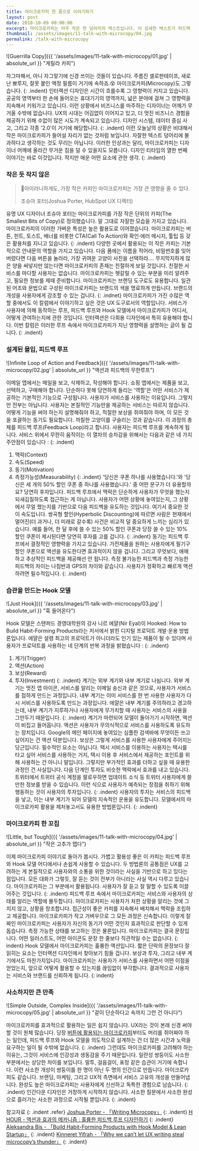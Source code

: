 ```yaml
---
title: 마이크로카피 한 줌으로 이야기하기
layout: post
date: 2018-10-09 00:00:00
excerpt: 마이크로카피는 아주 작은 한 덩어리의 텍스트입니다. 이 섬세한 텍스트가 피드백 루프와 Hook 모델에서 어떤 역할을 맡는지 살펴봅니다.
thumbnail: /assets/images/11-talk-with-microcopy/04.jpg
permalink: /talk-with-microcopy
---
```


![Guerrilla Copy]({{ '/assets/images/11-talk-with-microcopy/01.jpg' | absolute_url }} "게릴라 카피")

자그마해서, 아니 자그맣기에 신경 쓰이는 것들이 있습니다. 주름진 셀로판테이프, 새로 난 뾰루지, 잘못 붙인 액정 필름이 거기에 속하죠.😵 마이크로카피(Microcopy)도 그렇습니다.
{: .indent}
인터랙션 디자인은 시간이 흐를수록 그 영향력이 커지고 있습니다. 공공의 영역부터 한 손에 들어오는 휴대기기의 영역까지, 넓은 분야에 걸쳐 그 영향력을 지속해서 키워가고 있습니다. 이런 상황에서 비즈니스를 마주하는 디자이너는 어깨가 무거울 수밖에 없습니다. UX의 시대는 어김없이 이어지고 있고, 더 멋진 비즈니스 경험을 제공하기 위해 수없이 많은 시도가 계속되고 있습니다. 디자인 시스템, 데이터 중심 사고, 그리고 각종 '2.0'이 거기에 해당합니다.
{: .indent}
이런 오늘날의 상황은 비대해서 작은 마이크로카피가 들어설 자리가 없는 것처럼 보입니다. 자잘한 텍스트 덩어리에 불과하다고 생각하는 것도 무리는 아닙니다. 이러한 인상과는 달리, 마이크로카피는 디자이너 어깨에 올라간 무거운 짐을 덜 수 있을지도 모릅니다. 디자인 티타임의 열한 번째 이야기는 바로 이것입니다. 작지만 매운 어떤 요소에 관한 생각.
{: .indent}

### 작은 듯 작지 않은

> 아이러니하게도, 가장 작은 카피인 마이크로카피는 가장 큰 영향을 줄 수 있다.
>
> 조슈아 포터(Joshua Porter, HubSpot UX 디렉터)

유명 UX 디자이너 조슈아 포터는 마이크로카피를 가장 작은 단위의 카피(The Smallest Bits of Copy)로 정의했습니다. 말 그대로 자잘한 모습을 가지고 있습니다. 마이크로카피의 이러한 가벼운 특성은 높은 활용도로 이어졌습니다. 마이크로카피는 버튼, 힌트, 토스트, 배너를 비롯한 CTA(Call To Action)와 확인·에러 메시지, 툴팁 등 갖은 활용처를 지니고 있습니다.
{: .indent}
다양한 곳에서 활용되는 이 작은 카피는 기본적으로 안내문의 역할을 가지고 있습니다. 다음 폼에는 이름을 적어라, 비밀번호를 잊어버렸다면 다음 버튼을 눌러라, 가장 귀여운 고양이 사진을 선택하라…. 무지막지하게 많은 양을 써넣지만 않는다면 마이크로카피의 존재는 친절하게 보일 것입니다. 친절한 서비스를 마다할 사용자는 없습니다. 마이크로카피는 헷갈릴 수 있는 부분을 미리 알려주고, 필요한 정보를 제때 준비합니다. 마이크로카피는 브랜딩 도구로도 유용합니다. 일관된 어조와 문법으로 구성된 마이크로카피는 브랜드의 색을 명료하게 만듭니다. 브랜드의 개성을 사용자에게 강조할 수 있는 겁니다.
{: .indnet}
마이크로카피가 가진 수많은 역할 중에서도 이 칼럼에서 이야기하고 싶은 것은 UX 도구로서의 역할입니다. 서비스가 사용자에 의해 동작하는 루프, 피드백 루프와 Hook 모델에서 마이크로카피가 어디서, 어떻게 관여하는지에 관한 것입니다. 인터랙션은 다회용 디자인에서 특히 유용해야 합니다. 이번 칼럼은 이러한 루프 속에서 마이크로카피가 지닌 영향력을 설명하는 글이 될 겁니다.
{: .indent}

### 설계된 몰입, 피드백 루프

![Infinite Loop of Action and Feedback]({{ '/assets/images/11-talk-with-microcopy/02.jpg' | absolute_url }} "액션과 피드백의 무한루프")

이메일 앱에서는 메일을 보고, 삭제하고, 작성해야 합니다. 쇼핑 앱에서는 제품을 보고, 선택하고, 구매해야 합니다. 단순하다 못해 당연하게 들리는 '역할'은 어떤 서비스가 제공하는 기본적인 기능으로 구성됩니다. 사용자가 서비스를 사용하는 이유입니다. 그렇지만 전부는 아닙니다. 사용자는 본질적인 기능만을 제공하는 서비스는 따르지 않습니다. 어떻게 기능을 써야 하는지 설명해줘야 하고, 적절한 보상을 쥐여줘야 하며, 이 모든 것을 포괄하는 동기도 필요합니다. 까칠한 고양이를 구슬리는 것과 같습니다. 이 과정의 총체를 피드백 루프(Feedback Loop)라고 합니다. 사용자는 피드백 루프를 계속하게 됩니다. 서비스 위에서 무한히 움직이는 이 열차의 승차감을 위해서는 다음과 같은 네 가지 주안점이 있습니다 :
{: .indent}

1. 맥락(Context)
2. 속도(Speed)
3. 동기(Motivation)
4. 측정가능성(Measurability)
   {: .indent}
   '당신은 쿠폰 하나를 사용했습니다.'와 '당신은 세 개의 50% 할인 쿠폰 중 하나를 사용했습니다.' 중 어떤 문구가 더 유용할까요? 당연히 후자입니다. 피드백 루프에서 맥락은 단순하게 사용자가 무엇을 했는지 되새김질하도록 접근하는 게 아닙니다. 사용자가 어떤 상황에 놓여있는지, 그 상황에서 무얼 했는지를 기반으로 다음 피드백을 유도하는 것입니다. 여기서 중요한 것이 속도입니다. 쌍곡형 할인(Hyperbolic Discounting)에 따르면 사람은 현재에서 멀어진(더 과거나, 더 미래로 갈수록) 사건은 비교적 덜 중요하게 느끼는 심리가 있습니다. 예를 들어, 한 달 후에 쓸 수 있는 50% 할인 쿠폰과 당장 쓸 수 있는 10% 할인 쿠폰이 제시된다면 당연히 후자를 고를 겁니다.
   {: .indent}
   동기는 피드백 루프에서 결정적인 영향력을 가지고 있습니다. 가전제품을 원하는 사용자에게 필기구 할인 쿠폰으로 액션을 유도한다면 효과적이지 않을 겁니다. 그리고 무엇보다, 애매하고 추상적인 피드백을 제공해선 안 됩니다. 측정 불가능한 피드백과 측정 가능한 피드백의 차이는 나침반과 GPS의 차이와 같습니다. 사용자가 정확하고 빠르게 액션하려면 필수적입니다.
   {: .indent}

### 습관을 만드는 Hook 모델

![Just Hook]({{ '/assets/images/11-talk-with-microcopy/03.jpg' | absolute_url }} "훅 들어온다")

Hook 모델은 스탠퍼드 경영대학원의 강사 니르 에얄(Nir Eyal)이 Hooked: How to Build Habit-Forming Products라는 저서에서 밝힌 디지털 프로덕트 개발·운용 방법론입니다. 에얄은 설령 최고의 프로덕트가 아니더라도 인기 있는 제품이 될 수 있다며 사용자가 프로덕트를 사용하는 네 단계의 반복 과정을 밝혔습니다 :
{: .indent}

1. 계기(Trigger)
2. 액션(Action)
3. 보상(Reward)
4. 투자(Investment)
   {: .indent}
   계기는 외부 계기와 내부 계기로 나뉩니다. 외부 계기는 멋진 앱 아이콘, 서비스를 알리는 이메일 송신과 같은 것으로, 사용자가 서비스를 접하게 만드는 과정입니다. 내부 계기는 이미 서비스를 한 번 사용한 사용자가 다시 서비스를 사용하도록 만드는 과정입니다. 에얄은 내부 계기를 주의하라고 경고하는데, 내부 계기가 지루하거나 사용자에게 무가치할 때 사용자는 서비스의 사용을 그만두기 때문입니다.
   {: .indent}
   계기가 마련되어 모델이 돌아가기 시작하면, 액션이 비집고 들어옵니다. 액션은 사용자가 무의식적으로 서비스를 사용하도록 유도하는 장치입니다. Google의 메인 페이지에 놓여있는 심플한 검색바에 무엇이든 쓰고 싶어지는 건 액션 덕분입니다. 보상은 그렇게 서비스를 사용한 사용자에게 주어지는 당근입니다. 필수적인 요소는 아닙니다. 택시 서비스를 이용하는 사용자는 택시를 타고 싶어 서비스를 사용하는 거지, 택시 이용 후 서비스에서 제공하는 포인트를 위해 사용하는 건 아니니 말입니다. 그렇지만 부가적인 효과를 더하고 싶을 때 유용한 과정인 건 사실입니다. 다음 단계인 투자도 비슷한 맥락에서 효과를 내고 있습니다. 트위터에서 트위터 공식 계정을 팔로우하면 업데이트 소식 등 트위터 사용자에게 쓸만한 정보를 받을 수 있습니다. 이런 식으로 사용자가 예측되는 장점을 취하기 위해 행동하는 것이 사용자의 투자입니다.
   {: .indent}
    사용자의 투자는 서비스의 피드백을 낳고, 이는 내부 계기가 되어 모델의 지속적인 운용을 유도합니다. 모델에서의 마이크로카피 활용을 제처놓고서도 유용한 방법론입니다.
   {: .indent}

### 마이크로카피 한 꼬집

![Little, but Tough]({{ '/assets/images/11-talk-with-microcopy/04.jpg' | absolute_url }} "작은 고추가 맵다")

이제 마이크로카피 이야기로 돌아가 봅시다. 가볍고 활용성 좋은 이 카피는 피드백 루프와 Hook 모델 어디에서나 손쉽게 사용할 수 있습니다. 두 방법론의 공통점은 UX를 고려하는 게 본질적으로 사용자와의 소통을 위한 것이라는 사실을 기반으로 하고 있다는 점입니다. 모든 대화가 그렇듯, 잘 듣는 것이 전부가 아니라는 사실 역시 다루고 있습니다. 마이크로카피는 그 부분에서 활용됩니다. 사용자가 잘 듣고 잘 말할 수 있도록 이끌어주는 것입니다.
{: .indent}
피드백 루프 속에서 마이크로카피는 서비스와 사용자의 상태를 알리는 역할에 몰두합니다. 마이크로카피는 사용자가 처한 상황을 알리는 것에 그치지 않고, 상황을 창조합니다. 접근성이 좋은 카피를 지속해서 배치해서 맥락을 조립하고 제공합니다. 마이크로카피가 작고 가벼우므로 그 모든 과정은 신속합니다. 이렇게 잘 짜인 마이크로카피는 사용자가 자신의 동기가 어떤 것인지 효과적으로 판단할 수 있게 돕습니다. 측정 가능한 상태를 보고하는 것은 물론입니다. 마이크로카피는 결국 문장입니다. 어떤 일러스트도, 어떤 아이콘도 문장 한 줄보다 직관적일 수는 없습니다.
{: indent}
Hook 모델에서 마이크로카피는 훌륭한 액션입니다. 짧은 단락의 문장보다 잘 읽히는 요소는 인터랙션 디자인에서 찾아보기 힘들 겁니다. 보상과 투자, 그리고 내부 계기에서도 마찬가지입니다. 마이크로카피는 사용자가 서비스를 사용하면서 어떤 이점을 얻었는지, 앞으로 어떻게 활용할 수 있는지를 끊임없이 부각합니다. 결과적으로 사용자는 서비스와 브랜드를 신뢰하게 됩니다.
{: indent}

### 사소하지만 큰 만족

![Simple Outside, Complex Inside]({{ '/assets/images/11-talk-with-microcopy/05.jpg' | absolute_url }} "겉이 단순하다고 속까지 그런 건 아니다")

마이크로카피를 효과적으로 활용하는 일은 쉽지 않습니다. UX라는 것이 본래 신경 써야 할 것이 원체 많습니다. 당장 [버튼에 활용되는 마이크로카피](https://www.invisionapp.com/inside-design/microcopy-destructive-actions)부터도 머리를 쥐어짜야 하는 일인데, 피드백 루프와 Hook 모델을 의도적으로 설계하는 건 더 많은 시간과 노력을 요구하는 일이 될 수밖에 없습니다.
{:  .indent}
그런데도 마이크로카피를 고려해야 하는 이유는, 그것이 서비스에 인강성과 생동감을 주기 때문입니다. 일란성 쌍둥이도 사소한 부분에서는 상당한 차이를 보입니다. 말투, 걸음걸이, 표정 같은 습관이 거기에 속합니다. 이런 사소한 개성이 쌍둥이를 한 명이 아닌 두 명의 인간으로 만듭니다. 마이크로카피도 같습니다. 브랜딩, 마케팅, 그리고 UX적 측면에서 서비스 고유의 개성을 만들어냅니다. 완성도 높은 마이크로카피는 사용자에게 신선하고 독특한 경험으로 남습니다.
{: .indent}
인간다운 디자인은 거창하게 시작하지 않습니다. 사소한 질문에서 사소한 완성으로 흘러가는 사소한 과정으로 시작될 뿐입니다.
{: .indent}

참고자료
{: .indent .refer}
[Joshua Porter - 「Writing Microcopy」](http://bokardo.com/archives/writing-microcopy/)
{: .indent}
[H HOUR - 액션과 효과의 메카니즘 : 훌륭한 피드백 루프 디자인하기](https://uxd.so/h/%ec%95%a1%ec%85%98%ea%b3%bc-%ed%9a%a8%ea%b3%bc%ec%9d%98-%eb%a9%94%ec%b9%b4%eb%8b%88%ec%a6%98-%ed%9b%8c%eb%a5%ad%ed%95%9c-%ed%94%bc%eb%93%9c%eb%b0%b1-%eb%a3%a8%ed%94%84-%eb%94%94%ec%9e%90%ec%9d%b8/)
{: .indent}
[Aleksandra Bis - 「Build Habit-Forming Products with Hook Model & Lean Startup」](https://blog.elpassion.com/build-habit-forming-products-with-hook-model-lean-startup-d6be3e0b911)
{: .indent}
[Kinneret Yifrah - 「Why we can’t let UX writing steal microcopy’s thunder」](https://www.invisionapp.com/inside-design/ux-writing-microcopy)
{: .indent}